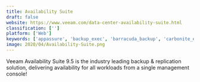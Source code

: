 ```yaml
---
title: Availability Suite
draft: false 
website: https://www.veeam.com/data-center-availability-suite.html
classification: ['']
platform: ['Web']
keywords: ['appassure', 'backup_exec', 'barracuda_backup', 'carbonite_evault', 'carbonite_server_backup', 'cohesity', 'datto', 'emc_avamar', 'emc_isilon_scale-out_nas', 'emc_vnx', 'freenas', 'logical_volume_manager', 'netbackup', 'netbackup_appliance', 'rubrik', 'sql_safe_backup', 'toolwiz_pretty_photo', 'true_image', 'unitrends_recovery_series_backup_appliance', 'veeam_backup', 'vembu_bdr_suite']
image: 2020/04/Availability-Suite.png
---
```

Veeam Availability Suite 9.5 is the industry leading backup & replication solution, delivering availability for all workloads from a single management console!